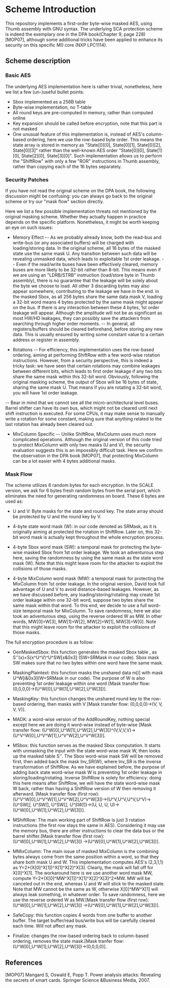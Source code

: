 # Scheme Introduction

This repository implements a first-order byte-wise masked AES, using Thumb assembly with GNU syntax. The underlying SCA protection scheme is indeed the exemplary one in the DPA book\(Chapter 9, page 228\)\[MOP07\], although some additional tricks have been applied to enhance its security on this specific M0 core (NXP LPC1114).

## Scheme description

### Basic AES
The underlying AES implementation here is rather trivial, nonetheless, here we list a few (un-)useful bullet points:
- Sbox implemented as a 256B table
- Byte-wise implementation, no T-table
- All round keys are pre-computed in memory, rather than computed online
- Key expansion should be called before encryption, note that this part is not masked
- One unusual feature of this implementation is, instead of AES's column-based ordering, here we use the row-based byte order. This means the state array is stored in memory as "State[0][0], State[0][1], State[0][2], State[0][3]" rather than the well-known AES order "State[0][0], State[1][0], State[2][0], State[3][0]". Such implementation allows us to perform the "ShiftRow" with only a few "ROR" instructions in Thumb assembly, rather than copying each of the 16 bytes separately. 

### Security Patches
If you have not read the original scheme on the DPA book, the following discussion might be confusing: you can always go back to the original scheme or try our "mask flow" section directly.

Here we list a few possible implementation threats not mentioned by the original masking scheme.  Whether they actually happen in practice depends on the specific platform. Nonetheless, it might be worth keeping an eye on such issues:
- Memory Effect 
-- As we probably already know, both the read-bus and write-bus (or any associated buffers) will be charged with loading/storing data. In the original scheme, all 16 bytes of the masked state use the same mask U. Any transition between such data will be revealing unmasked data, which leads to exploitable 1st order leakage.
-- Even if the read/write buses have been effectively cleared, memory buses are more likely to be 32-bit rather than 8-bit. This means even if we are using an "LDRB/STRB" instruction (load/store byte in Thumb assembly), there is no guarantee that the leakage will be solely about the byte we choose to load. All other 3 discarding bytes may also appear somewhere, contributing to the leakage we have in the end. in the masked Sbox, as all 256 bytes share the same data mask V, loading a 32-bit word means 4 bytes protected by the same mask might appear on the bus. If there is any interaction between these 4 bytes, 1st order leakage will appear. Although the amplitude will not be as significant as most HW/HD leakages, they can possibly save the attackers from searching through higher order moments.
-- In general, all registers/buffers should be cleared beforehand, before storing any new data. This is usually ensured by writing some constant value to a certain address or register in assembly.

- Rotations
-- For efficiency, this implementation uses the row-based ordering, aiming at performing ShiftRow with a few word-wise rotation instructions. However, from a security perspective, this is indeed a tricky task: we have seen that certain rotations may combine leakages between different bits, which leads to first order leakage if any two bits share the same mask within this 32-bit word. Obviously, following the original masking scheme, the output of Sbox will be 16 bytes of state, sharing the same mask U. That means if you are rotating a 32-bit word, you will have 1st order leakage.

-- Bear in mind that we cannot see all the micro-architectural level buses. Barrel shifter can have its own bus, which might not be cleared until next shift instruction is executed. For some CPUs, it may make sense to manually write a rotation for some constant, making sure that anything related to the last rotation has already been cleared out.

- MixColumn Specific
-- Unlike ShiftRow, MixColumn uses much more complicated operations. Although the original version of this code tried to protect MixColumn with only two masks (U and V), the security evaluation suggests this is an impossibly difficult task. Here we confirm the observation in the DPA book \[MOP07\], that protecting MixColumn can be a lot easier with 4 bytes additional masks.


### Mask Flow
The scheme utilizes 6 random bytes for each encryption. In the SCALE version, we ask for 6 bytes fresh random bytes from the serial port, which eliminates the need for generating randomness on board. These 6 bytes are used as:

* U and V: Byte masks for the state and round key. The state array should be protected by U and the round key by V. 

* 4-byte state word mask (W): in our code denoted as SRMask, as it is originally aiming at protected the rotation in ShiftRow. Later on, this 32-bit word mask is actually kept throughout the whole encryption process.

* 4-byte Sbox word mask (SW): a temporal mask for protecting the byte-wise masked Sbox from 1st order leakage. We took an adventurous step here, saving the randomness by using the same mask as the state word mask (W). Note that this might leave room for the attacker to exploit the collisions of those masks.

* 4-byte MixColumn word mask (MW): a temporal mask for protecting the MixColumn from 1st order leakage. In the original version, David took full advantage of U and V to avoid distance-based leakages. However, as we have discussed before, any loading/storing/rotating may create 1st order leakage within one 32-bit word, suppose two bytes share the same mask within that word. To this end, we decide to use a full word-size temporal mask for MixColumn. To save randomness, here we also took an adventurous step, using the reverse ordered W as MW. In other words, MW[0]=W[3], MW[1]=W[2], MW[2]=W[1], MW[3]=W[0]. Note that this might leave room for the attacker to exploit the collisions of those masks.


The full encryption procedure is as follow:
- GenMaskedSbox: this function generates the masked Sbox table , as S''(x)=S(x^U^V)^U^SW[x&0x3] (SW=SRMask in our code). Sbox mask SW makes sure that no two bytes within one word have the same mask.

- MaskingPlaintext: this function masks the unshared data m[i] with mask U^W[i&0x3](W=SRMask in our code). The purpose of W is also preventing 1st order leakage within one word [Mask transfer flow: (0,0,0,0)->(U^W[0],U^W[1],U^W[2],U^W[3])].

- MaskingKey: this function changes the unshared round key to the row-based ordering, then masks with V [Mask transfer flow: (0,0,0,0)->(V, V, V, V)].

- MADK: a word-wise version of the AddRoundKey, nothing special except here we are doing it word-wise instead of byte-wise [Mask transfer flow: (U^W[0],U^W[1],U^W[2],U^W[3])^(V,V,V,V)->(U^V^W[0],U^V^W[1],U^V^W[2],U^V^W[3])]. 

- MSbox: this function serves as the masked Sbox computation. It starts with unmasking the input with the state word-wise mask W, then looks up the masked table S''. The Sbox word-wise mask SW will be removed first, then added back the mask Inv_SR(W), where Inv_SR is the inverse transformation of ShiftRow. As we have explained before, the purpose of adding back state word-wise mask W is preventing 1st order leakage in storing/loading/rotating. Inverse ShiftRow is solely for efficiency: doing this here means after ShiftRow, we will have the state word-wise mask W back, rather than having a ShiftRow version of W then removing it afterward. [Mask transfer flow (first row): (U^V^W[0],U^V^W[1],U^V^W[2],U^V^W[3])->(U^V,U^V,U^V,U^V)->(U^SW[*], U^SW[*], U^SW[*], U^SW[*])->(U, U, U, U)-> (U^W[0],U^W[1],U^W[2],U^W[3])]. 

- MShiftRow: The main working part of ShiftRow is just 3 rotation instructions (the first row stays the same in AES). Considering it may use the memory bus, there are other instructions to clear the data bus or the barrel shifter.[Mask transfer flow (first row): (U^W[0],U^W[1],U^W[2],U^W[3]) ->(U^W[0],U^W[1],U^W[2],U^W[3])].
 
- MMixColumn: The main issue of masked MixColumn is the combining bytes always come from the same position within a word, so that they share both mask U and W. This implementation computes AES's (2,3,1,1) as Y=2*(X[0]^X[1])^X[1]^X[2]^X[3]. Clearly, the mask will fall off for X[0]^X[1]. The workaround here is we use another word mask MW, compute Y=2*(X[0]^MW^X[1])^X[1]^X[2]^X[3]^2*MW. MW will be canceled out in the end, whereas U and W will stick to the masked state. Note that MW cannot be the same as W, otherwise X[0]^MW^X[1] will always leak something, in whatever order. To save randomness, here we use the reverse ordered W as MW.[Mask transfer flow (first row): (U^W[0],U^W[1],U^W[2],U^W[3]) ->(U^W[0],U^W[1],U^W[2],U^W[3])].

- SafeCopy: this function copies 4 words from one buffer to another buffer. The target buffer/read bus/write bus will be carefully cleared each time. Will not affect any mask. 

- Finalize: changes the row-based ordering back to column-based ordering, removes the state mask.[Mask tranfer flow: (U^W[0],U^W[1],U^W[2],U^W[3])->(0,0,0,0)].

## References
\[MOP07\] Mangard S, Oswald E, Popp T. Power analysis attacks: Revealing the secrets of smart cards. Springer Science &amp;Business Media, 2007.